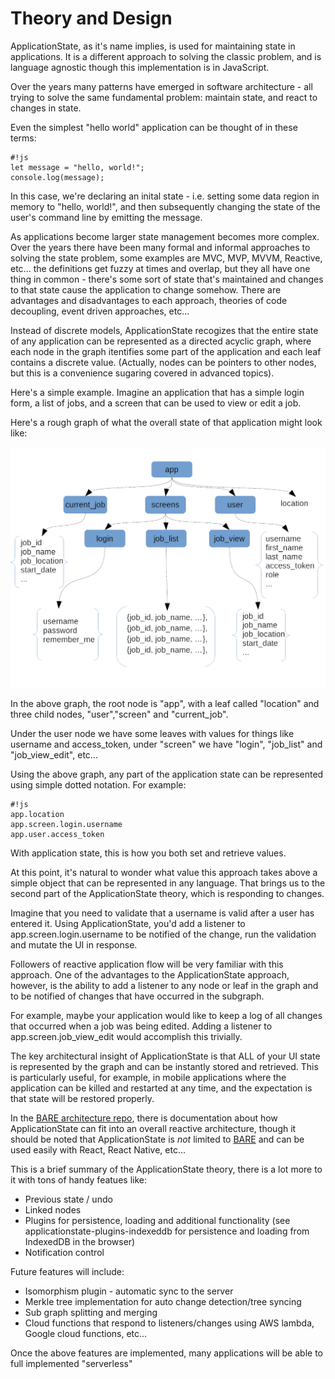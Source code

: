 # Theory and Design

ApplicationState, as it's name implies, is used for maintaining state in applications. It is a different approach to solving the classic problem, and is language agnostic though this implementation is in JavaScript.

Over the years many patterns have emerged in software architecture - all trying to solve the same fundamental problem: maintain state, and react to changes in state.

Even the simplest "hello world" application can be thought of in these terms:

    #!js
    let message = "hello, world!";
    console.log(message);

In this case, we're declaring an inital state - i.e. setting some data region in memory to "hello, world!", and then subsequently changing the state of the user's command line by emitting the message.

As applications become larger state management becomes more complex. Over the years there have been many formal and informal approaches to solving the state problem, some examples are MVC, MVP, MVVM, Reactive, etc... the definitions get fuzzy at times and overlap, but they all have one thing in common - there's some sort of state that's maintained and changes to that state cause the application to change somehow. There are advantages and disadvantages to each approach, theories of code decoupling, event driven approaches, etc...

Instead of discrete models, ApplicationState recogizes that the entire state of any application can be represented as a directed acyclic graph, where each node in the graph itentifies some part of the application and each leaf contains a discrete value. (Actually, nodes can be pointers to other nodes, but this is a convenience sugaring covered in advanced topics).

Here's a simple example. Imagine an application that has a simple login form, a list of jobs, and a screen that can be used to view or edit a job.

Here's a rough graph of what the overall state of that application might look like:

![graph diagram](./img/state_graph.png "State Graph Example")

In the above graph, the root node is "app", with a leaf called "location" and three child nodes, "user","screen" and "current_job".

Under the user node we have some leaves with values for things like username and access_token, under "screen" we have "login", "job_list" and "job_view_edit", etc...

Using the above graph, any part of the application state can be represented using simple dotted notation. For example:

    #!js
    app.location
    app.screen.login.username
    app.user.access_token

With application state, this is how you both set and retrieve values.

At this point, it's natural to wonder what value this approach takes above a simple object that can be represented in any language. That brings us to the second part of the ApplicationState theory, which is responding to changes.

Imagine that you need to validate that a username is valid after a user has entered it. Using ApplicationState, you'd add a listener to app.screen.login.username to be notified of the change, run the validation and mutate the UI in response.

Followers of reactive application flow will be very familiar with this approach. One of the advantages to the ApplicationState approach, however, is the ability to add a listener to any node or leaf in the graph and to be notified of changes that have occurred in the subgraph.

For example, maybe your application would like to keep a log of all changes that occurred when a job was being edited. Adding a listener to app.screen.job_view_edit would accomplish this trivially.

The key architectural insight of ApplicationState is that ALL of your UI state is represented by the graph and can be instantly stored and retrieved. This is particularly useful, for example, in mobile applications where the application can be killed and restarted at any time, and the expectation is that state will be restored properly.

In the [BARE architecture repo](https://github.com/claytongulick/BARE), there is documentation about how ApplicationState can fit into an overall reactive architecture, though it should be noted that ApplicationState is _not_ limited to [BARE](https://github.com/claytongulick/BARE) and can be used easily with React, React Native, etc...

This is a brief summary of the ApplicationState theory, there is a lot more to it with tons of handy featues like:

- Previous state / undo
- Linked nodes
- Plugins for persistence, loading and additional functionality (see applicationstate-plugins-indexeddb for persistence and loading from IndexedDB in the browser)
- Notification control

Future features will include:

- Isomorphism plugin - automatic sync to the server
- Merkle tree implementation for auto change detection/tree syncing
- Sub graph splitting and merging
- Cloud functions that respond to listeners/changes using AWS lambda, Google cloud functions, etc...

Once the above features are implemented, many applications will be able to full implemented "serverless"
